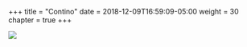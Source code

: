 +++
title = "Contino"
date = 2018-12-09T16:59:09-05:00
weight = 30
chapter = true
+++


![](/images/contino/whois.png)